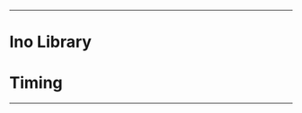 ---------------------------------------------------------------
#                         Ino Library                         #
#                           Timing                            #
---------------------------------------------------------------

